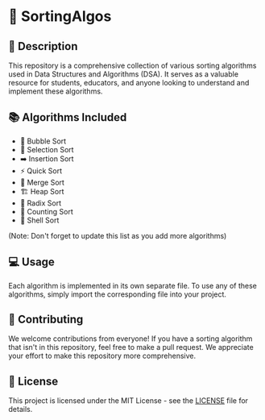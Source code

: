 # 🚀 SortingAlgos

## 📖 Description
This repository is a comprehensive collection of various sorting algorithms used in Data Structures and Algorithms (DSA). It serves as a valuable resource for students, educators, and anyone looking to understand and implement these algorithms.

## 📚 Algorithms Included
- 🧊 Bubble Sort
- 🎯 Selection Sort
- ➡️ Insertion Sort
- ⚡ Quick Sort
- 🔄 Merge Sort
- 🏗️ Heap Sort
- 🔢 Radix Sort
- 🧮 Counting Sort
- 🐚 Shell Sort

(Note: Don't forget to update this list as you add more algorithms)

## 💻 Usage
Each algorithm is implemented in its own separate file. To use any of these algorithms, simply import the corresponding file into your project.

## 🤝 Contributing
We welcome contributions from everyone! If you have a sorting algorithm that isn't in this repository, feel free to make a pull request. We appreciate your effort to make this repository more comprehensive.

## 📜 License
This project is licensed under the MIT License - see the [LICENSE](./LICENSE) file for details.